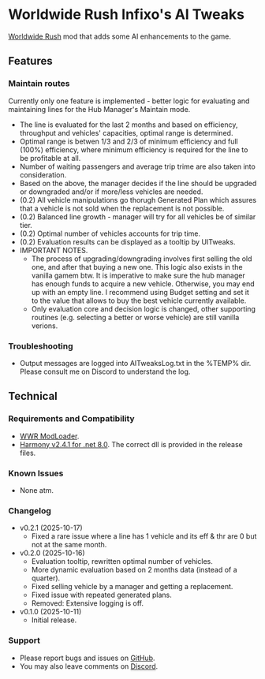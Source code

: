 # Worldwide Rush Infixo's AI Tweaks
[Worldwide Rush](https://store.steampowered.com/app/3325500/Worldwide_Rush/) mod that adds some AI enhancements to the game.

## Features

### Maintain routes
Currently only one feature is implemented - better logic for evaluating and maintaining lines for the Hub Manager's Maintain mode.
- The line is evaluated for the last 2 months and based on efficiency, throughput and vehicles' capacities, optimal range is determined.
- Optimal range is betwen 1/3 and 2/3 of minimum efficiency and full (100%) efficiency, where minimum efficiency is required for the line to be profitable at all.
- Number of waiting passengers and average trip trime are also taken into consideration.
- Based on the above, the manager decides if the line should be upgraded or downgraded and/or if more/less vehicles are needed.
- (0.2) All vehicle manipulations go thorugh Generated Plan which assures that a vehicle is not sold when the replacement is not possible.
- (0.2) Balanced line growth - manager will try for all vehicles be of similar tier.
- (0.2) Optimal number of vehicles accounts for trip time.
- (0.2) Evaluation results can be displayed as a tooltip by UITweaks.
- IMPORTANT NOTES.
  - The process of upgrading/downgrading involves first selling the old one, and after that buying a new one. This logic also exists in the vanilla gamem btw. It is imperative to make sure the hub manager has enough funds to acquire a new vehicle. Otherwise, you may end up with an empty line. I recommend using Budget setting and set it to the value that allows to buy the best vehicle currently available.
  - Only evaluation core and decision logic is changed, other supporting routines (e.g. selecting a better or worse vehicle) are still vanilla verions.

### Troubleshooting
- Output messages are logged into AITweaksLog.txt in the %TEMP% dir. Please consult me on Discord to understand the log.

## Technical

### Requirements and Compatibility
- [WWR ModLoader](https://github.com/Infixo/WWR-ModLoader).
- [Harmony v2.4.1 for .net 8.0](https://github.com/pardeike/Harmony/releases/tag/v2.4.1.0). The correct dll is provided in the release files.

### Known Issues
- None atm.

### Changelog
- v0.2.1 (2025-10-17)
  - Fixed a rare issue where a line has 1 vehicle and its eff & thr are 0 but not at the same month.
- v0.2.0 (2025-10-16)
  - Evaluation tooltip, rewritten optimal number of vehicles.
  - More dynamic evaluation based on 2 months data (instead of a quarter).
  - Fixed selling vehicle by a manager and getting a replacement.
  - Fixed issue with repeated generated plans.
  - Removed: Extensive logging is off.
- v0.1.0 (2025-10-11)
  - Initial release.

### Support
- Please report bugs and issues on [GitHub](https://github.com/Infixo/WWR-AITweaks).
- You may also leave comments on [Discord](https://discord.com/channels/1342565384066170964/1421898965556920342).
